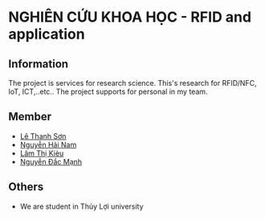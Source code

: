# NGHIÊN CỨU KHOA HỌC - RFID and application

## Information
The project is services for research science. This's research for RFID/NFC, IoT, ICT,..etc..
The project supports for personal in my team.

## Member
* [Lê Thanh Sơn](https://facebook.com/lethanhson.wist0514)
* [Nguyễn Hải Nam](https://www.facebook.com/profile.php?id=100013968137720)
* [Lâm Thị Kièu](https://www.facebook.com/kieu.li.1656/)
* [Nguyễn Đắc Mạnh](https://www.facebook.com/profile.php?id=100010470428514)

## Others
* We are student in Thủy Lợi university
